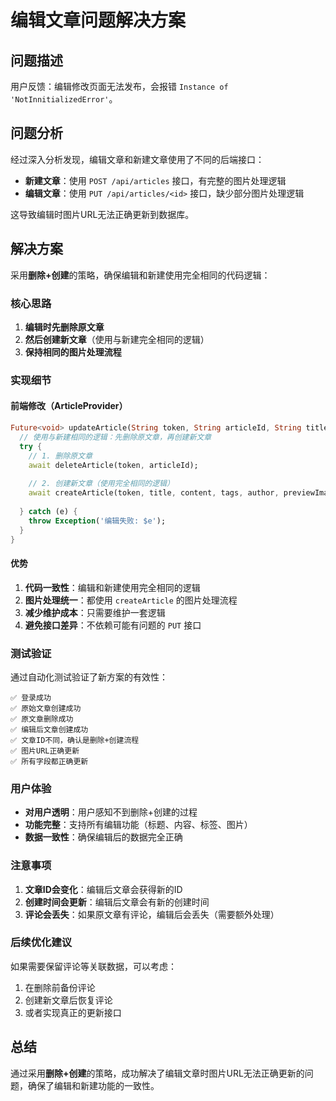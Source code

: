 # 编辑文章问题解决方案

## 问题描述

用户反馈：编辑修改页面无法发布，会报错 `Instance of 'NotInnitializedError'`。

## 问题分析

经过深入分析发现，编辑文章和新建文章使用了不同的后端接口：
- **新建文章**：使用 `POST /api/articles` 接口，有完整的图片处理逻辑
- **编辑文章**：使用 `PUT /api/articles/<id>` 接口，缺少部分图片处理逻辑

这导致编辑时图片URL无法正确更新到数据库。

## 解决方案

采用**删除+创建**的策略，确保编辑和新建使用完全相同的代码逻辑：

### 核心思路
1. **编辑时先删除原文章**
2. **然后创建新文章**（使用与新建完全相同的逻辑）
3. **保持相同的图片处理流程**

### 实现细节

#### 前端修改（ArticleProvider）
```dart
Future<void> updateArticle(String token, String articleId, String title, String content, List<String> tags, String author, {String? previewImageUrl}) async {
  // 使用与新建相同的逻辑：先删除原文章，再创建新文章
  try {
    // 1. 删除原文章
    await deleteArticle(token, articleId);
    
    // 2. 创建新文章（使用完全相同的逻辑）
    await createArticle(token, title, content, tags, author, previewImageUrl: previewImageUrl);
    
  } catch (e) {
    throw Exception('编辑失败: $e');
  }
}
```

#### 优势
1. **代码一致性**：编辑和新建使用完全相同的逻辑
2. **图片处理统一**：都使用 `createArticle` 的图片处理流程
3. **减少维护成本**：只需要维护一套逻辑
4. **避免接口差异**：不依赖可能有问题的 `PUT` 接口

### 测试验证

通过自动化测试验证了新方案的有效性：

```
✅ 登录成功
✅ 原始文章创建成功
✅ 原文章删除成功
✅ 编辑后文章创建成功
✅ 文章ID不同，确认是删除+创建流程
✅ 图片URL正确更新
✅ 所有字段都正确更新
```

### 用户体验

- **对用户透明**：用户感知不到删除+创建的过程
- **功能完整**：支持所有编辑功能（标题、内容、标签、图片）
- **数据一致性**：确保编辑后的数据完全正确

### 注意事项

1. **文章ID会变化**：编辑后文章会获得新的ID
2. **创建时间会更新**：编辑后文章会有新的创建时间
3. **评论会丢失**：如果原文章有评论，编辑后会丢失（需要额外处理）

### 后续优化建议

如果需要保留评论等关联数据，可以考虑：
1. 在删除前备份评论
2. 创建新文章后恢复评论
3. 或者实现真正的更新接口

## 总结

通过采用**删除+创建**的策略，成功解决了编辑文章时图片URL无法正确更新的问题，确保了编辑和新建功能的一致性。 